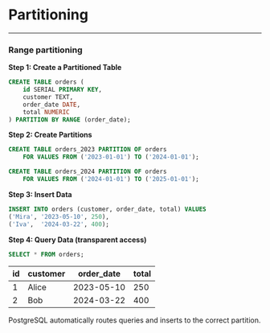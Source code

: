 # Partitioning

---

### Range partitioning

**Step 1: Create a Partitioned Table**

```sql
CREATE TABLE orders (
    id SERIAL PRIMARY KEY,
    customer TEXT,
    order_date DATE,
    total NUMERIC
) PARTITION BY RANGE (order_date);
```

**Step 2: Create Partitions**

```sql
CREATE TABLE orders_2023 PARTITION OF orders
    FOR VALUES FROM ('2023-01-01') TO ('2024-01-01');

CREATE TABLE orders_2024 PARTITION OF orders
    FOR VALUES FROM ('2024-01-01') TO ('2025-01-01');
```

**Step 3: Insert Data**

```sql
INSERT INTO orders (customer, order_date, total) VALUES
('Mira', '2023-05-10', 250),
('Iva',  '2024-03-22', 400);
```

**Step 4: Query Data (transparent access)**

```sql
SELECT * FROM orders;
```

| id  | customer | order_date | total |
| --- | -------- | ---------- | ----- |
| 1   | Alice    | 2023-05-10 | 250   |
| 2   | Bob      | 2024-03-22 | 400   |

PostgreSQL automatically routes queries and inserts to the correct partition.
